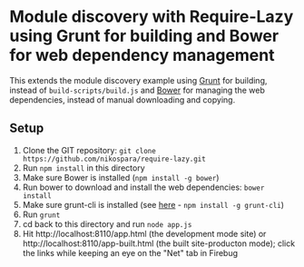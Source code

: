 Module discovery with Require-Lazy using Grunt for building and Bower for web dependency management
===================================================================================================

This extends the module discovery example using [Grunt](http://gruntjs.com/) for building, instead of `build-scripts/build.js`
and [Bower](http://bower.io/) for managing the web dependencies, instead of manual downloading and copying.

Setup
-----

1. Clone the GIT repository: `git clone https://github.com/nikospara/require-lazy.git`
2. Run `npm install` in this directory
3. Make sure Bower is installed (`npm install -g bower`)
4. Run bower to download and install the web dependencies: `bower install`
3. Make sure grunt-cli is installed (see [here](http://gruntjs.com/getting-started) - `npm install -g grunt-cli`)
4. Run `grunt`
5. cd back to this directory and run `node app.js`
6. Hit http://localhost:8110/app.html (the development mode site) or http://localhost:8110/app-built.html (the built site-producton mode); click the links while keeping an eye on the "Net" tab in Firebug
